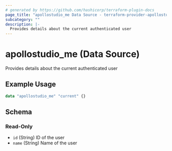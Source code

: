 ```yaml
---
# generated by https://github.com/hashicorp/terraform-plugin-docs
page_title: "apollostudio_me Data Source - terraform-provider-apollostudio"
subcategory: ""
description: |-
  Provides details about the current authenticated user
---
```


# apollostudio_me (Data Source)

Provides details about the current authenticated user

## Example Usage

```terraform
data "apollostudio_me" "current" {}
```

<!-- schema generated by tfplugindocs -->
## Schema

### Read-Only

- `id` (String) ID of the user
- `name` (String) Name of the user
